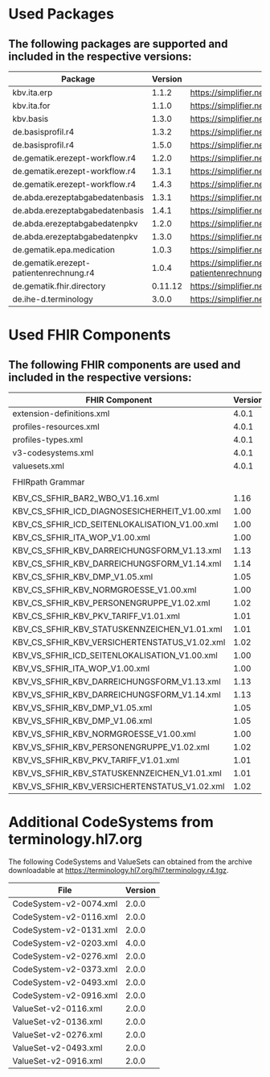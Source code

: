 # Used Packages
## The following packages are supported and included in the respective versions:

| Package                                        | Version    | Download-Link                                                                  |
|------------------------------------------------|------------|--------------------------------------------------------------------------------|
| kbv.ita.erp                                    | 1.1.2      | https://simplifier.net/packages/kbv.ita.erp/1.1.2                              |
| kbv.ita.for                                    | 1.1.0      | https://simplifier.net/packages/kbv.ita.for/1.1.0                              |
| kbv.basis                                      | 1.3.0      | https://simplifier.net/packages/kbv.basis/1.3.0                               |
| de.basisprofil.r4                              | 1.3.2      | https://simplifier.net/packages/de.basisprofil.r4/1.3.2                      |
| de.basisprofil.r4                              | 1.5.0      | https://simplifier.net/packages/de.basisprofil.r4/1.5.0                       |
| de.gematik.erezept-workflow.r4                 | 1.2.0      | https://simplifier.net/packages/de.gematik.erezept-workflow.r4/1.2.0           |
| de.gematik.erezept-workflow.r4                 | 1.3.1      | https://simplifier.net/packages/de.gematik.erezept-workflow.r4/1.3.1           |
| de.gematik.erezept-workflow.r4                 | 1.4.3      | https://simplifier.net/packages/de.gematik.erezept-workflow.r4/1.4.3           |
| de.abda.erezeptabgabedatenbasis                | 1.3.1      | https://simplifier.net/packages/de.abda.erezeptabgabedatenbasis/1.3.1          |
| de.abda.erezeptabgabedatenbasis                | 1.4.1      | https://simplifier.net/packages/de.abda.erezeptabgabedatenbasis/1.4.1          |
| de.abda.erezeptabgabedatenpkv                  | 1.2.0      | https://simplifier.net/packages/de.abda.erezeptabgabedatenpkv/1.2.0            |
| de.abda.erezeptabgabedatenpkv                  | 1.3.0      | https://simplifier.net/packages/de.abda.erezeptabgabedatenpkv/1.3.0            |
| de.gematik.epa.medication                      | 1.0.3      | https://simplifier.net/packages/de.gematik.epa.medication/1.0.3                |
| de.gematik.erezept-patientenrechnung.r4        | 1.0.4      | https://simplifier.net/packages/de.gematik.erezept-patientenrechnung.r4/1.0.4  |
| de.gematik.fhir.directory                      | 0.11.12    | https://simplifier.net/packages/de.gematik.fhir.directory/0.11.12             |
| de.ihe-d.terminology                           | 3.0.0      | https://simplifier.net/packages/de.ihe-d.terminology/3.0.0                    |

# Used FHIR Components
## The following FHIR components are used and included in the respective versions:
| FHIR Component                                | Version  | Full FHIR Download-Link                                                         |
|-----------------------------------------------|----------|---------------------------------------------------------------------------------|
| extension-definitions.xml                     | 4.0.1    | http://hl7.org/fhir/R4/fhir-spec.zip                                            |
| profiles-resources.xml                        | 4.0.1    | http://hl7.org/fhir/R4/fhir-spec.zip                                            |
| profiles-types.xml                            | 4.0.1    | http://hl7.org/fhir/R4/fhir-spec.zip                                            |
| v3-codesystems.xml                            | 4.0.1    | http://hl7.org/fhir/R4/fhir-spec.zip                                            |
| valuesets.xml                                 | 4.0.1    | http://hl7.org/fhir/R4/fhir-spec.zip                                            |
|                                               |          |                                                                                 |
| FHIRpath Grammar                              |          | http://hl7.org/fhirpath/grammar.html                                            |
|                                               |          |                                                                                 |
| KBV_CS_SFHIR_BAR2_WBO_V1.16.xml               | 1.16     | https://applications.kbv.de/fhir4/KBV_CS_SFHIR_BAR2_WBO_V1.16.zip               |
| KBV_CS_SFHIR_ICD_DIAGNOSESICHERHEIT_V1.00.xml | 1.00     | https://applications.kbv.de/fhir4/KBV_CS_SFHIR_ICD_DIAGNOSESICHERHEIT_V1.00.zip |
| KBV_CS_SFHIR_ICD_SEITENLOKALISATION_V1.00.xml | 1.00     | https://applications.kbv.de/fhir4/KBV_CS_SFHIR_ICD_SEITENLOKALISATION_V1.00.zip |
| KBV_CS_SFHIR_ITA_WOP_V1.00.xml                | 1.00     | https://applications.kbv.de/fhir4/KBV_CS_SFHIR_ITA_WOP_V1.00.zip                |
| KBV_CS_SFHIR_KBV_DARREICHUNGSFORM_V1.13.xml   | 1.13     | https://applications.kbv.de/fhir4/KBV_CS_SFHIR_KBV_DARREICHUNGSFORM_V1.13.zip   |
| KBV_CS_SFHIR_KBV_DARREICHUNGSFORM_V1.14.xml   | 1.14     | https://applications.kbv.de/fhir4/KBV_CS_SFHIR_KBV_DARREICHUNGSFORM_V1.14.zip   |
| KBV_CS_SFHIR_KBV_DMP_V1.05.xml                | 1.05     | https://applications.kbv.de/fhir4/KBV_CS_SFHIR_KBV_DMP_V1.05.zip                |
| KBV_CS_SFHIR_KBV_NORMGROESSE_V1.00.xml        | 1.00     | https://applications.kbv.de/fhir4/KBV_CS_SFHIR_KBV_NORMGROESSE_V1.00.zip        |
| KBV_CS_SFHIR_KBV_PERSONENGRUPPE_V1.02.xml     | 1.02     | https://applications.kbv.de/fhir4/KBV_CS_SFHIR_KBV_PERSONENGRUPPE_V1.02.zip     |
| KBV_CS_SFHIR_KBV_PKV_TARIFF_V1.01.xml         | 1.01     | https://applications.kbv.de/fhir4/KBV_CS_SFHIR_KBV_PKV_TARIFF_V1.01.zip         |
| KBV_CS_SFHIR_KBV_STATUSKENNZEICHEN_V1.01.xml  | 1.01     | https://applications.kbv.de/fhir4/KBV_CS_SFHIR_KBV_STATUSKENNZEICHEN_V1.01.zip  |
| KBV_CS_SFHIR_KBV_VERSICHERTENSTATUS_V1.02.xml | 1.02     | https://applications.kbv.de/fhir4/KBV_CS_SFHIR_KBV_VERSICHERTENSTATUS_V1.02.zip |
| KBV_VS_SFHIR_ICD_SEITENLOKALISATION_V1.00.xml | 1.00     | https://applications.kbv.de/fhir4/KBV_CS_SFHIR_ICD_SEITENLOKALISATION_V1.00.zip |
| KBV_VS_SFHIR_ITA_WOP_V1.00.xml                | 1.00     | https://applications.kbv.de/fhir4/KBV_CS_SFHIR_ITA_WOP_V1.00.zip                |
| KBV_VS_SFHIR_KBV_DARREICHUNGSFORM_V1.13.xml   | 1.13     | https://applications.kbv.de/fhir4/KBV_CS_SFHIR_KBV_DARREICHUNGSFORM_V1.13.zip   |
| KBV_VS_SFHIR_KBV_DARREICHUNGSFORM_V1.14.xml   | 1.13     | https://applications.kbv.de/fhir4/KBV_CS_SFHIR_KBV_DARREICHUNGSFORM_V1.14.zip   |
| KBV_VS_SFHIR_KBV_DMP_V1.05.xml                | 1.05     | https://applications.kbv.de/fhir4/KBV_CS_SFHIR_KBV_DMP_V1.05.zip                |
| KBV_VS_SFHIR_KBV_DMP_V1.06.xml                | 1.05     | https://applications.kbv.de/fhir4/KBV_CS_SFHIR_KBV_DMP_V1.06.zip                |
| KBV_VS_SFHIR_KBV_NORMGROESSE_V1.00.xml        | 1.00     | https://applications.kbv.de/fhir4/KBV_CS_SFHIR_KBV_NORMGROESSE_V1.00.zip        |
| KBV_VS_SFHIR_KBV_PERSONENGRUPPE_V1.02.xml     | 1.02     | https://applications.kbv.de/fhir4/KBV_CS_SFHIR_KBV_PERSONENGRUPPE_V1.02.zip     |
| KBV_VS_SFHIR_KBV_PKV_TARIFF_V1.01.xml         | 1.01     | https://applications.kbv.de/fhir4/KBV_CS_SFHIR_KBV_PKV_TARIFF_V1.01.zip         |
| KBV_VS_SFHIR_KBV_STATUSKENNZEICHEN_V1.01.xml  | 1.01     | https://applications.kbv.de/fhir4/KBV_CS_SFHIR_KBV_STATUSKENNZEICHEN_V1.01.zip  |
| KBV_VS_SFHIR_KBV_VERSICHERTENSTATUS_V1.02.xml | 1.02     | https://applications.kbv.de/fhir4/KBV_CS_SFHIR_KBV_VERSICHERTENSTATUS_V1.02.zip |


# Additional CodeSystems from terminology.hl7.org
The following CodeSystems and ValueSets can obtained from the archive downloadable at https://terminology.hl7.org/hl7.terminology.r4.tgz.

| File                        | Version |
|----------------------------------|---------|
| CodeSystem-v2-0074.xml           | 2.0.0   |
| CodeSystem-v2-0116.xml           | 2.0.0   |
| CodeSystem-v2-0131.xml           | 2.0.0   |
| CodeSystem-v2-0203.xml           | 4.0.0   |
| CodeSystem-v2-0276.xml           | 2.0.0   |
| CodeSystem-v2-0373.xml           | 2.0.0   |
| CodeSystem-v2-0493.xml           | 2.0.0   |
| CodeSystem-v2-0916.xml           | 2.0.0   |
| ValueSet-v2-0116.xml             | 2.0.0   |
| ValueSet-v2-0136.xml             | 2.0.0   |
| ValueSet-v2-0276.xml             | 2.0.0   |
| ValueSet-v2-0493.xml             | 2.0.0   |
| ValueSet-v2-0916.xml             | 2.0.0   |
